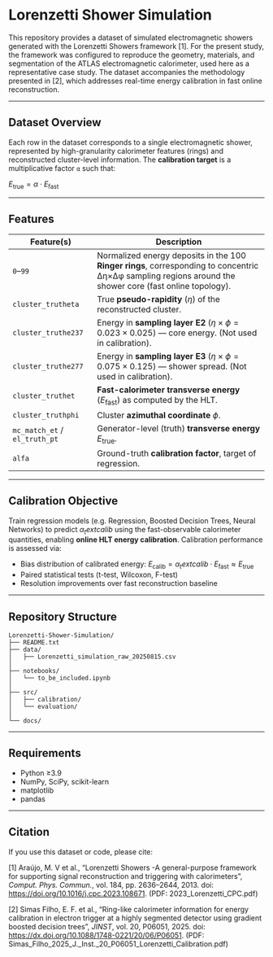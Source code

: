 # Lorenzetti Shower Simulation

This repository provides a dataset of simulated electromagnetic showers generated with the Lorenzetti Showers framework [1]. For the present study, the framework was configured to reproduce the geometry, materials, and segmentation of the ATLAS electromagnetic calorimeter, used here as a representative case study. The dataset accompanies the methodology presented in [2], which addresses real-time energy calibration in fast online reconstruction.

---

## Dataset Overview

Each row in the dataset corresponds to a single electromagnetic shower, represented by high-granularity calorimeter features (rings) and reconstructed cluster-level information. The **calibration target** is a multiplicative factor `α` such that:

$E_{\text{true}} = \alpha \cdot E_{\text{fast}}$

---

## Features

| Feature(s)                 | Description |
|---------------------------|-------------|
| `0`–`99`                 | Normalized energy deposits in the 100 **Ringer rings**, corresponding to concentric Δη×Δφ sampling regions around the shower core (fast online topology). |
| `cluster_trutheta`        | True **pseudo-rapidity** ($\eta$) of the reconstructed cluster. |
| `cluster_truthe237`       | Energy in **sampling layer E2** ($\eta \times \phi = 0.023 \times 0.025$) — core energy. (Not used in calibration). |
| `cluster_truthe277`       | Energy in **sampling layer E3** ($\eta \times \phi = 0.075 \times 0.125$) — shower spread. (Not used in calibration). |
| `cluster_truthet`         | **Fast-calorimeter transverse energy** ($E_\text{fast}$) as computed by the HLT. |
| `cluster_truthphi`        | Cluster **azimuthal coordinate** $\phi$. |
| `mc_match_et` / `el_truth_pt` | Generator-level (truth) **transverse energy** $E_\text{true}$. |
| `alfa`                    | Ground-truth **calibration factor**, target of regression. |

---

## Calibration Objective

Train regression models (e.g. Regression, Boosted Decision Trees, Neural Networks) to predict $\alpha_text{calib}$ using the fast-observable calorimeter quantities, enabling **online HLT energy calibration**. Calibration performance is assessed via:

- Bias distribution of calibrated energy: $E_{\text{calib}} = \alpha_text{calib} \cdot E_{\text{fast}} \approx E_{\text{true}}$
- Paired statistical tests (t-test, Wilcoxon, F-test)
- Resolution improvements over fast reconstruction baseline

---

## Repository Structure
```
Lorenzetti-Shower-Simulation/
├── README.txt
├── data/
│   ├── Lorenzetti_simulation_raw_20250815.csv
│
├── notebooks/
│   └── to_be_included.ipynb
│
├── src/
│   ├── calibration/
│   └── evaluation/
│
└── docs/    

```
---

## Requirements

- Python ≥3.9  
- NumPy, SciPy, scikit-learn  
- matplotlib  
- pandas  

---

## Citation

If you use this dataset or code, please cite:

[1]  Araújo, M. V et al., “Lorenzetti Showers -A general-purpose framework for supporting signal reconstruction and triggering with calorimeters”, *Comput. Phys. Commun.*, vol. 184, pp. 2636–2644, 2013. doi: https://doi.org/10.1016/j.cpc.2023.108671. (PDF: 2023_Lorenzetti_CPC.pdf)

[2] Simas Filho, E. F. et al., “Ring-like calorimeter information for energy calibration in electron trigger at a highly segmented detector using gradient boosted decision trees”, *JINST*, vol. 20, P06051, 2025. doi: https://dx.doi.org/10.1088/1748-0221/20/06/P06051. (PDF: Simas_Filho_2025_J._Inst._20_P06051_Lorenzetti_Calibration.pdf)



